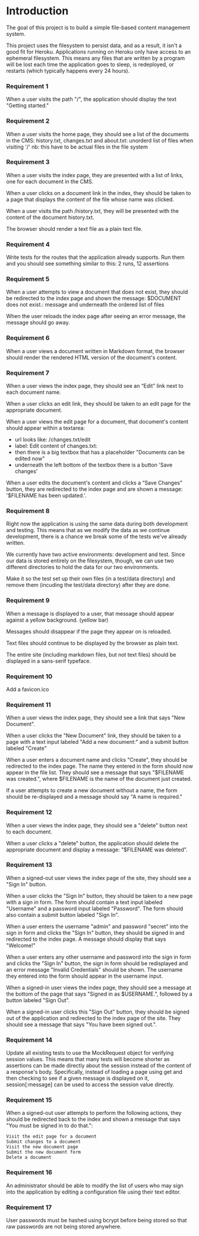 # Introduction

The goal of this project is to build a simple file-based content
management system.

This project uses the filesystem to persist data, and as a result,
it isn't a good fit for Heroku. Applications running on Heroku only
have access to an ephemeral filesystem. This means any files that
are written by a program will be lost each time the application
goes to sleep, is redeployed, or restarts (which typically happens
every 24 hours).

### Requirement 1
When a user visits the path "/", the application should display
the text "Getting started."

### Requirement 2
When a user visits the home page, they should see a list of the
documents in the CMS: history.txt, changes.txt and about.txt:
unorderd list of files when visiting '/'
nb: this have to be actual files in the file system

### Requirement 3
When a user visits the index page, they are presented with a list of
links, one for each document in the CMS.

When a user clicks on a document link in the index, they should be
taken to a page that displays the content of the file whose name was
clicked.

When a user visits the path /history.txt, they will be presented
with the content of the document history.txt.

The browser should render a text file as a plain text file.

### Requirement 4
Write tests for the routes that the application already supports.
Run them and you should see something similar to this:
2 runs, 12 assertions

### Requirement 5
When a user attempts to view a document that does not exist, they
should be redirected to the index page and shown the message:
$DOCUMENT does not exist.:
message and underneath the ordered list of files

When the user reloads the index page after seeing an error message,
the message should go away.

### Requirement 6
When a user views a document written in Markdown format, the browser
should render the rendered HTML version of the document's content.

### Requirement 7
When a user views the index page, they should see an “Edit” link next
to each document name.

When a user clicks an edit link, they should be taken to an edit page
for the appropriate document.

When a user views the edit page for a document, that document's
content should appear within a textarea:
- url looks like: /changes.txt/edit
- label: Edit content of changes.txt:
- then there is a big textbox that has a placeholder "Documents can
  be edited now"
- underneath the left bottom of the textbox there is a button
  'Save changes'

When a user edits the document's content and clicks a “Save Changes”
button, they are redirected to the index page and are shown a
message: '$FILENAME has been updated.'.

### Requirement 8

Right now the application is using the same data during both development
and testing. This means that as we modify the data as we continue
development, there is a chance we break some of the tests we've already
written.

We currently have two active environments: development and test. Since
our data is stored entirely on the filesystem, though, we can use two
different directories to hold the data for our two environments.

Make it so the test set up their own files (in a test/data directory)
and remove them (incuding the test/data directory) after they are done.

### Requirement 9

When a message is displayed to a user, that message should appear
against a yellow background. (yellow bar)

Messages should disappear if the page they appear on is reloaded.

Text files should continue to be displayed by the browser as plain text.

The entire site (including markdown files, but not text files) should
be displayed in a sans-serif typeface.

### Requirement 10

Add a favicon.ico

### Requirement 11

When a user views the index page, they should see a link that says
"New Document".

When a user clicks the "New Document" link, they should be taken
to a page with a text input labeled "Add a new document:" and a
submit button labeled "Create"

When a user enters a document name and clicks "Create", they should
be redirected to the index page. The name they entered in the form
should now appear in the file list. They should see a message that
says "$FILENAME was created.", where $FILENAME is the name of the
document just created.

If a user attempts to create a new document without a name, the form
should be re-displayed and a message should say "A name is required."

### Requirement 12

When a user views the index page, they should see a "delete" button
next to each document.

When a user clicks a "delete" button, the application should delete
the appropriate document and display a message: "$FILENAME was deleted".

### Requirement 13

When a signed-out user views the index page of the site, they should
see a "Sign In" button.

When a user clicks the "Sign In" button, they should be taken to a
new page with a sign in form. The form should contain a text input
labeled "Username" and a password input labeled "Password". The form
should also contain a submit button labeled "Sign In".

When a user enters the username "admin" and password "secret" into
the sign in form and clicks the "Sign In" button, they should be
signed in and redirected to the index page. A message should display
that says "Welcome!"

When a user enters any other username and password into the sign in
form and clicks the "Sign In" button, the sign in form should be
redisplayed and an error message "Invalid Credentials" should be shown.
The username they entered into the form should appear in the username
input.

When a signed-in user views the index page, they should see a message
at the bottom of the page that says "Signed in as $USERNAME.",
followed by a button labeled "Sign Out".

When a signed-in user clicks this "Sign Out" button, they should be
signed out of the application and redirected to the index page of
the site. They should see a message that says "You have been signed
out.".

### Requirement 14

Update all existing tests to use the MockRequest object for verifying
session values. This means that many tests will become shorter as
assertions can be made directly about the session instead of the
content of a response's body. Specifically, instead of loading a
page using get and then checking to see if a given message is
displayed on it, session[:message] can be used to access the session
value directly.

### Requirement 15

When a signed-out user attempts to perform the following actions,
they should be redirected back to the index and shown a message
that says "You must be signed in to do that.":

    Visit the edit page for a document
    Submit changes to a document
    Visit the new document page
    Submit the new document form
    Delete a document

### Requirement 16

An administrator should be able to modify the list of users who may
sign into the application by editing a configuration file using
their text editor.

### Requirement 17

User passwords must be hashed using bcrypt before being stored
so that raw passwords are not being stored anywhere.
